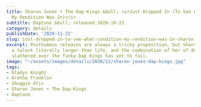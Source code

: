 ```yaml
---
title: Sharon Jones + The Dap-Kings &bull; <i>Just Dropped In (To See What Condition
  My Rendition Was In)</i>
subtitle: Daptone &bull; released 2020-10-23
category: details
publishDate: '2020-11-22'
slug: just-dropped-in-to-see-what-condition-my-rendition-was-in-sharon-jones-dap-kings
excerpt: Posthumous releases are always a tricky proposition, but Sharon Jones was
  a talent literally larger than life, and the combination of her of deep rich voice
  slathered over the funky Dap Kings has yet to fail.
image: "~/assets/images/details/2020/12/sharon-jones-dap-kings.jpg"
tags:
- Gladys Knight
- Aretha Franklin
- Shuggie Otis
- Sharon Jones + The Dap-Kings
- Daptone
---
```


